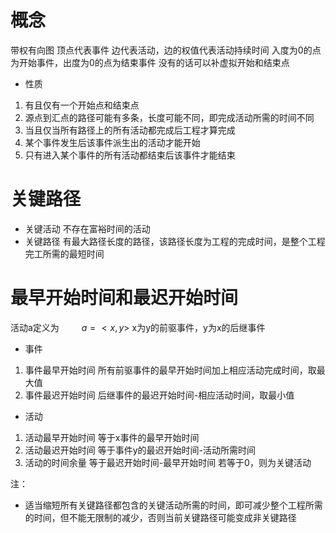 # 概念
带权有向图
顶点代表事件
边代表活动，边的权值代表活动持续时间
入度为0的点为开始事件，出度为0的点为结束事件
没有的话可以补虚拟开始和结束点
- 性质
1. 有且仅有一个开始点和结束点
2. 源点到汇点的路径可能有多条，长度可能不同，即完成活动所需的时间不同
3. 当且仅当所有路径上的所有活动都完成后工程才算完成
4. 某个事件发生后该事件派生出的活动才能开始
5. 只有进入某个事件的所有活动都结束后该事件才能结束
# 关键路径
- 关键活动
不存在富裕时间的活动
- 关键路径
有最大路径长度的路径，该路径长度为工程的完成时间，是整个工程完工所需的最短时间
# 最早开始时间和最迟开始时间
活动a定义为
$\qquad a=<x,y>$
x为y的前驱事件，y为x的后继事件

- 事件
1. 事件最早开始时间
所有前驱事件的最早开始时间加上相应活动完成时间，取最大值
2. 事件最迟开始时间
后继事件的最迟开始时间-相应活动时间，取最小值

- 活动
1. 活动最早开始时间
等于x事件的最早开始时间
2. 活动最迟开始时间
等于事件y的最迟开始时间-活动所需时间
3. 活动的时间余量
等于最迟开始时间-最早开始时间
若等于0，则为关键活动

注：
- 适当缩短所有关键路径都包含的关键活动所需的时间，即可减少整个工程所需的时间，但不能无限制的减少，否则当前关键路径可能变成非关键路径